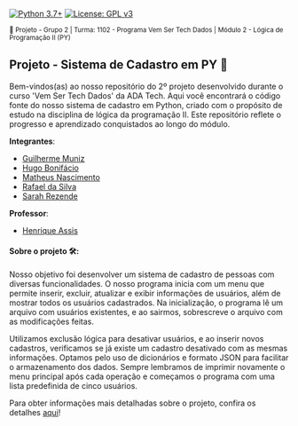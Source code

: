 [![Python 3.7+](https://img.shields.io/badge/python-3.7+-blue.svg)](https://www.python.org/downloads/release/python-360/) [![License: GPL v3](https://img.shields.io/badge/License-GPLv3-blue.svg)](https://www.gnu.org/licenses/gpl-3.0) 

<sub> 📂 Projeto - Grupo 2 | Turma: 1102 - Programa Vem Ser Tech Dados | Módulo 2 - Lógica de Programação II (PY) </sub> 

## Projeto - Sistema de Cadastro em PY 🐍

Bem-vindos(as) ao nosso repositório do 2º projeto desenvolvido durante o curso 'Vem Ser Tech Dados' da ADA Tech. Aqui você encontrará o código fonte do nosso sistema de cadastro em Python, criado com o propósito de estudo na disciplina de lógica da programação II. Este repositório reflete o progresso e aprendizado conquistados ao longo do módulo. 

**Integrantes**:
- [Guilherme Muniz](https://www.linkedin.com/in/guilherme-vieira-data-scientist)
- [Hugo Bonifácio](https://www.linkedin.com/in/hugo-bonif%C3%A1cio-da-rocha-48948138/)
- [Matheus Nascimento](https://www.linkedin.com/in/matheusreisn/)
- [Rafael da Silva](https://www.linkedin.com/in/orafaelvinicius/)
- [Sarah Rezende](https://www.linkedin.com/in/sarahfrezende/)


**Professor**: 
- [Henrique Assis](https://www.linkedin.com/in/henrique-assis-cordeiro-964748118/)

#### Sobre o projeto 🛠️: 

Nosso objetivo foi desenvolver um sistema de cadastro de pessoas com diversas funcionalidades. O nosso programa inicia com um menu que permite inserir, excluir, atualizar e exibir informações de usuários, além de mostrar todos os usuários cadastrados. Na inicialização, o programa lê um arquivo com usuários existentes, e ao sairmos, sobrescreve o arquivo com as modificações feitas. 

Utilizamos exclusão lógica para desativar usuários, e ao inserir novos cadastros, verificamos se já existe um cadastro desativado com as mesmas informações. Optamos pelo uso de dicionários e formato JSON para facilitar o armazenamento dos dados. Sempre lembramos de imprimir novamente o menu principal após cada operação e começamos o programa com uma lista predefinida de cinco usuários.

Para obter informações mais detalhadas sobre o projeto, confira os detalhes [aqui](https://github.com/orafaelvinicius/ada_tech_logica_ii_g2/blob/main/Projeto%20Final%20-%20Logica%20de%20Programacao%20II.ipynb)!


